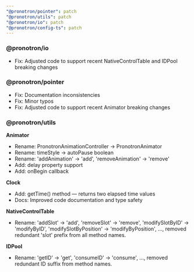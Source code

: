 ```yaml
---
"@pronotron/pointer": patch
"@pronotron/utils": patch
"@pronotron/io": patch
"@pronotron/config-ts": patch
---
```


### @pronotron/io

- Fix: Adjusted code to support recent NativeControlTable and IDPool breaking changes

### @pronotron/pointer

- Fix: Documentation inconsistencies
- Fix: Minor typos
- Fix: Adjusted code to support recent Animator breaking changes

### @pronotron/utils

**Animator**
- Rename: PronotronAnimationController → PronotronAnimator
- Rename: timeStyle → autoPause boolean
- Rename: 'addAnimation' → 'add', 'removeAnimation' -> 'remove'
- Add: delay property support
- Add: onBegin callback

**Clock**
- Add: getTime() method — returns two elapsed time values
- Docs: Improved code documentation and type safety

**NativeControlTable**
- Rename: 'addSlot' → 'add', 'removeSlot' → 'remove', 'modifySlotByID' → 'modifyByID', 'modifySlotByPosition' → 'modifyByPosition', ..., removed redundant 'slot' prefix from all method names.

**IDPool**
- Rename: 'getID' → 'get', 'consumeID' → 'consume', ..., removed redundant ID suffix from method names.
